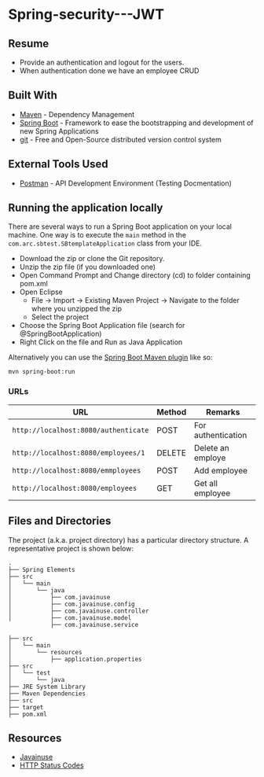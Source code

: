 # Spring-security---JWT

## Resume

* Provide an authentication and logout for the users.
* When authentication done we have an employee CRUD

## Built With

* 	[Maven](https://maven.apache.org/) - Dependency Management
* 	[Spring Boot](https://spring.io/projects/spring-boot) - Framework to ease the bootstrapping and development of new Spring Applications
* 	[git](https://git-scm.com/) - Free and Open-Source distributed version control system 

## External Tools Used

* [Postman](https://www.getpostman.com/) - API Development Environment (Testing Docmentation)



## Running the application locally

There are several ways to run a Spring Boot application on your local machine. One way is to execute the `main` method in the `com.arc.sbtest.SBtemplateApplication` class from your IDE.

- Download the zip or clone the Git repository.
- Unzip the zip file (if you downloaded one)
- Open Command Prompt and Change directory (cd) to folder containing pom.xml
- Open Eclipse 
   - File -> Import -> Existing Maven Project -> Navigate to the folder where you unzipped the zip
   - Select the project
- Choose the Spring Boot Application file (search for @SpringBootApplication)
- Right Click on the file and Run as Java Application

Alternatively you can use the [Spring Boot Maven plugin](https://docs.spring.io/spring-boot/docs/current/reference/html/build-tool-plugins-maven-plugin.html) like so:

```shell
mvn spring-boot:run
```





### URLs

|  URL |  Method | Remarks |
|----------|--------------|--------------|
|`http://localhost:8080/authenticate`                            | POST | For authentication|
|`http://localhost:8080/employees/1`                              | DELETE | Delete an employe|
|`http://localhost:8080/emmployees`                              | POST | Add employee|
|`http://localhost:8080/employees`                              | GET | Get all employee |





## Files and Directories

The project (a.k.a. project directory) has a particular directory structure. A representative project is shown below:

```
.
├── Spring Elements
├── src
│   └── main
│       └── java
│           ├── com.javainuse
│           ├── com.javainuse.config
│           ├── com.javainuse.controller
│           ├── com.javainuse.model
            ├── com.javainuse.service

├── src
│   └── main
│       └── resources
│           ├── application.properties
├── src
│   └── test
│       └── java
├── JRE System Library
├── Maven Dependencies
├── src
├── target
├── pom.xml
```


  
## Resources

* [Javainuse](https://www.javainuse.com/spring/ang7-jwt)
* [HTTP Status Codes](https://www.restapitutorial.com/httpstatuscodes.html)

